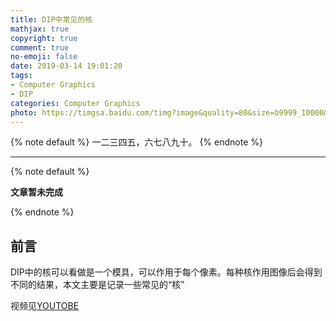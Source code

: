 ```yaml
---
title: DIP中常见的核
mathjax: true
copyright: true
comment: true
no-emoji: false
date: 2019-03-14 19:01:20
tags:
- Computer Graphics
- DIP
categories: Computer Graphics
photo: https://timgsa.baidu.com/timg?image&quality=80&size=b9999_10000&sec=1552632955568&di=95596c734f92216417197cc0f4616e69&imgtype=0&src=http%3A%2F%2Fgetwallpapers.com%2Fwallpaper%2Ffull%2F4%2F8%2Fd%2F371056.jpg
---
```


{% note default %}
一二三四五，六七八九十。
{% endnote %}

<!-- more -->

---

{% note default %}

**文章暂未完成**

{% endnote %}


## 前言

DIP中的核可以看做是一个模具，可以作用于每个像素。每种核作用图像后会得到不同的结果，本文主要是记录一些常见的“核”

视频见[YOUTOBE](https://www.youtube.com/watch?v=izDu5zdjjYA)

